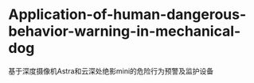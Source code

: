 # Application-of-human-dangerous-behavior-warning-in-mechanical-dog
基于深度摄像机Astra和云深处绝影mini的危险行为预警及监护设备
